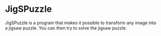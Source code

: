 # JigSPuzzle
JigSPuzzle is a program that makes it possible to transform any image into a jigsaw puzzle. You can then try to solve the jigsaw puzzle.
